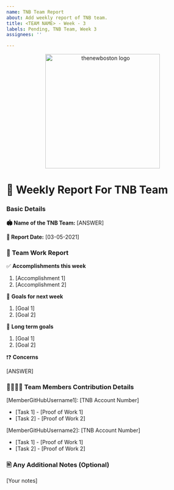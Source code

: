 ```yaml
---
name: TNB Team Report
about: Add weekly report of TNB team.
title: <TEAM NAME> - Week - 3
labels: Pending, TNB Team, Week 3
assignees: ''

---
```

<p align="center">
  <img alt="thenewboston logo" src="https://raw.githubusercontent.com/thenewboston-developers/Activity-Reports/master/images/thenewboston-primary.svg" width="300">
</p>

# 📝 Weekly Report For TNB Team


### Basic Details
**🏟️ Name of the TNB Team:** [ANSWER]
 
**📅 Report Date:** [03-05-2021]

 
### 📜 Team Work Report
✅ **Accomplishments this week** 
 
 1. [Accomplishment 1]
 2. [Accomplishment 2]
 <!-- Add Extra Information if Required -->
 
🚩 **Goals for next week**
 
 1. [Goal 1]
 2. [Goal 2]
 
🔭 **Long term goals** 
  
 1. [Goal 1]
 2. [Goal 2]
 
❗❓ **Concerns** 
  
[ANSWER]
 
### 👨‍💻👩‍💻 Team Members Contribution Details 
[MemberGitHubUsername1]: [TNB Account Number]
* [Task 1] - [Proof of Work 1]
* [Task 2] - [Proof of Work 2]

[MemberGitHubUsername2]: [TNB Account Number]
* [Task 1] - [Proof of Work 1]
* [Task 2] - [Proof of Work 2]

### 🖹 Any Additional Notes (Optional)

[Your notes]
